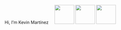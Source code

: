 <div>
  <p style="display: inline-flex; align-items: center; flex-direction: row;">Hi, I’m Kevin Martínez <img style="width: 1rem;" src="https://img.icons8.com/?size=100&id=37278&format=png&color=000000"></p>
  <img style="width: 4rem;" src="https://img.icons8.com/?size=100&id=9nmz9TYzN8iO&format=png&color=02B3FF"/>
  <img style="width: 4rem;" src="https://img.icons8.com/?size=100&id=38273&format=png&color=02B3FF"/>
  <img style="width: 4rem;" src="https://img.icons8.com/?size=100&id=39853&format=png&color=02B3FF"/>
</div>

